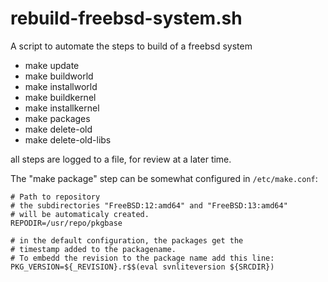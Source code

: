 # rebuild-freebsd-system.sh

A script to automate the steps to build of a freebsd system

* make update
* make buildworld
* make installworld
* make buildkernel
* make installkernel
* make packages
* make delete-old
* make delete-old-libs

all steps are logged to a file, for review at a later time.

The "make package" step can be somewhat configured in `/etc/make.conf`:
```shell
# Path to repository
# the subdirectories "FreeBSD:12:amd64" and "FreeBSD:13:amd64"
# will be automaticaly created.
REPODIR=/usr/repo/pkgbase

# in the default configuration, the packages get the
# timestamp added to the packagename.
# To embedd the revision to the package name add this line:
PKG_VERSION=${_REVISION}.r$$(eval svnliteversion ${SRCDIR})
```
